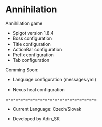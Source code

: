 # Annihilation
Annihilation game


- Spigot version 1.8.4 
- Boss configuration 
- Title configuration 
- ActionBar configuration 
- Prefix configuration 
- Tab configuration

Comming Soon:

- Language configuration (messages.yml)

- Nexus heal configuration

=-=-=-=-=-=-=-=-=-=-=-=-=-=-=-=-=-=-=

- Current Language: Czech/Slovak


- Developed by Adin_SK

